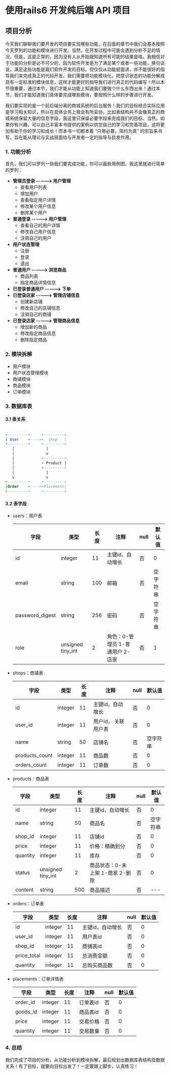 # 使用rails6 开发纯后端 API 项目

## 项目分析

​		今天我们聊聊我们要开发的项目要实现哪些功能，在后面的章节中我们会基本按照今天罗列的功能和模块进行开发。当然，在开发过程中可能会遇到分析不足的情况，但是，这是正常的，因为没有人从开始就知道所有可能的结果是啥。我相信对于功能的分析是必不可少的，因为软件开发是为了满足某个或者一些功能，换句话说，满足这些功能是我们软件开发的目标。但仅仅从功能层面讲，并不能很好的指导我们来完成真正的代码开发。我们需要把功能模块化，把意识状态的功能分解成具有一定标准的模块信息，这样才能更好的指导我们进行真正的代码编写！所以本节很重要，通过本节，我们才能从功能上知道我们要做个什么东西出来！通过本节，我们才能知道我们具体要完成哪些模块，要按照什么样的步骤进行开发。

​		我们要实现的是一个前后端分离的商城系统的后台服务！我们的目标结合实际应用是学习相关知识，所以在具体业务上我会有所妥协，比如表结构并不会像真正的商城系统保留大量的信息字段，我这里只保留必要字段来完成我们的目标。当然，如果你有兴趣，可以自己丰富本书提供的案例以供您自己的学习和完善项目，这将更加有助于你的学习和成长！而本书一切都本着 “只用必要，简约为真” 的宗旨来书写，旨在能从理论与实战层面给与开发者一定的指导与启发作用。

### 1. 功能分析

首先，我们可以罗列一些我们要完成功能，你可以画些用例图，我这里就进行简单的罗列：

- **管理员登录 -----> 用户管理**
  - 查看用户列表
  - 增加用户
  - 查看指定用户详情
  - 修改某个用户信息
  - 删除某个用户
- **普通登录 -----> 用户管理**
  - 查看自己的用户详情
  - 修改自己用户信息
  - 注销自己的用户
- **用户状态管理**
  - 注册
  - 登录
  - 退出
- **普通用户 -----> 浏览商品**
  - 商品列表
  - 指定商品详情信息
- **已登录普通用户 -----> 下单**
- **已登录店家 -----> 管理店铺信息**
  - 创建新店铺
  - 修改自己的店铺信息
  - 注销自己的商铺
- **已登录店家 -----> 管理商品信息**
  - 增加新的商品
  - 修改指定商品信息
  - 删除指定商品



### 2. 模块拆解

- 用户模块
- 用户状态管理模块
- 商铺模块
- 商品模块
- 订单模块



### 3. 数据库表

#### 3.1 表关系

```sql

+---------+ 	+---------+
| User 	  +---->+  shop   |
+---------+ 	+---------+
   |			  |
   | 			  v
   |           	+---------+
   |            + Product |
   |            +---------+
   | 			  |
   v 			  v
+---------+ 	+---------+
|Order 	  +---->+Placement|
+---------+ 	+---------+
```

#### 3.2 表字段

- users：用户表

  | 字段            | 类型              | 长度 | 注释                              | null | 默认值   |
  | --------------- | ----------------- | ---- | --------------------------------- | ---- | -------- |
  | id              | integer           | 11   | 主键id，自动增长                  | 否   | 0        |
  | email           | string            | 100  | 邮箱                              | 否   | 空字符串 |
  | password_digest | string            | 256  | 密码                              | 否   | 空字符串 |
  | role            | unsigned tiny_int | 2    | 角色：0-管理员  1-普通用户 2-店家 | 否   | 1        |

  

- shops：商铺表

  | 字段           | 类型    | 长度 | 注释                | null | 默认值   |
  | -------------- | ------- | ---- | ------------------- | ---- | -------- |
  | id             | integer | 11   | 主键id，自动增长    | 否   | 0        |
  | user_id        | integer | 11   | 用户id， 关联用户表 | 否   | 0        |
  | name           | string  | 50   | 店铺名              | 否   | 空字符串 |
  | products_count | integer | 11   | 商品数              | 否   | 0        |
  | orders_count   | integer | 11   | 订单数              | 否   | 0        |

  

- products：商品表

  | 字段     | 类型              | 长度 | 注释                             | null | 默认值   |
  | -------- | ----------------- | ---- | -------------------------------- | ---- | -------- |
  | id       | integer           | 11   | 主键id，自动增长                 | 否   | 0        |
  | name     | string            | 50   | 商品名                           | 否   | 空字符串 |
  | shop_id  | integer           | 11   | 店铺id                           | 否   | 0        |
  | price    | integer           | 11   | 价格：精确到分                   | 否   | 0        |
  | quantity | integer           | 11   | 库存                             | 否   | 0        |
  | status   | unsigned tiny_int | 2    | 商品状态：0-未上架 1-商家 2-删除 | 否   | 0        |
  | content  | string            | 500  | 商品描述                         | 否   | ---      |

  

- orders：订单表

  | 字段        | 类型    | 长度 | 注释             | null | 默认值 |
  | ----------- | ------- | ---- | ---------------- | ---- | ------ |
  | id          | integer | 11   | 主键id，自动增长 | 否   | 0      |
  | user_id     | integer | 11   | 用户表id         | 否   | 0      |
  | shop_id     | integer | 11   | 商铺表id         | 否   | 0      |
  | price_total | integer | 11   | 总消费金额       | 否   | 0      |
  | quantity    | integer | 11   | 总购买商品数     | 否   | 0      |

  

- placements：订单详情表

  | 字段     | 类型    | 长度 | 注释     | null | 默认值 |
  | -------- | ------- | ---- | -------- | ---- | ------ |
  | order_id | integer | 11   | 订单表id | 否   | 0      |
  | goods_id | integer | 11   | 商品表id | 否   | 0      |
  | price    | integer | 11   | 交易价格 | 否   | 0      |
  | quantity | integer | 11   | 交易数量 | 否   | 0      |

  

### 4. 总结

我们完成了项目的分析，从功能分析到模块拆解，最后规划出数据库表结构及数据关系！有了目标，就要向目标出发了！一定要跟上脚步，认真练习！
